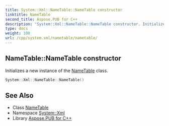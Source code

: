 ```yaml
---
title: System::Xml::NameTable::NameTable constructor
linktitle: NameTable
second_title: Aspose.PUB for C++
description: 'System::Xml::NameTable::NameTable constructor. Initializes a new instance of the NameTable class in C++.'
type: docs
weight: 100
url: /cpp/system.xml/nametable/nametable/
---
```

## NameTable::NameTable constructor


Initializes a new instance of the [NameTable](../) class.

```cpp
System::Xml::NameTable::NameTable()
```

## See Also

* Class [NameTable](../)
* Namespace [System::Xml](../../)
* Library [Aspose.PUB for C++](../../../)
